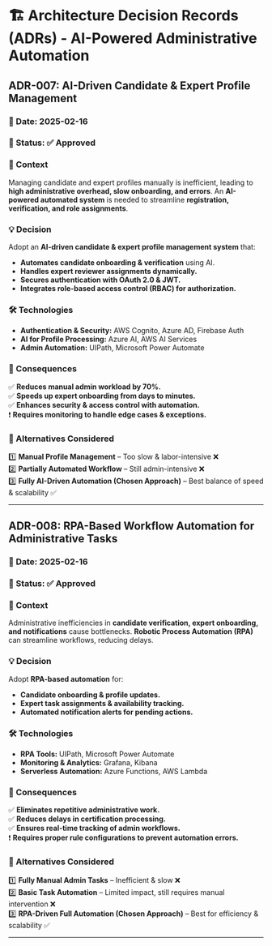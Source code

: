 # 🏗 Architecture Decision Records (ADRs) - AI-Powered Administrative Automation

## **ADR-007: AI-Driven Candidate & Expert Profile Management**

### 📅 Date: 2025-02-16
### 🎯 Status: ✅ Approved

### **📌 Context**
Managing candidate and expert profiles manually is inefficient, leading to **high administrative overhead, slow onboarding, and errors**. An **AI-powered automated system** is needed to streamline **registration, verification, and role assignments**.

### **💡 Decision**
Adopt an **AI-driven candidate & expert profile management system** that:
- **Automates candidate onboarding & verification** using AI.
- **Handles expert reviewer assignments dynamically.**
- **Secures authentication with OAuth 2.0 & JWT.**
- **Integrates role-based access control (RBAC) for authorization.**

### **🛠 Technologies**
- **Authentication & Security:** AWS Cognito, Azure AD, Firebase Auth
- **AI for Profile Processing:** Azure AI, AWS AI Services
- **Admin Automation:** UIPath, Microsoft Power Automate

### **🚀 Consequences**
✅ **Reduces manual admin workload by 70%.**  
✅ **Speeds up expert onboarding from days to minutes.**  
✅ **Enhances security & access control with automation.**  
❗ **Requires monitoring to handle edge cases & exceptions.**

### **📌 Alternatives Considered**
1️⃣ **Manual Profile Management** – Too slow & labor-intensive ❌  
2️⃣ **Partially Automated Workflow** – Still admin-intensive ❌  
3️⃣ **Fully AI-Driven Automation (Chosen Approach)** – Best balance of speed & scalability ✅

---

## **ADR-008: RPA-Based Workflow Automation for Administrative Tasks**

### 📅 Date: 2025-02-16
### 🎯 Status: ✅ Approved

### **📌 Context**
Administrative inefficiencies in **candidate verification, expert onboarding, and notifications** cause bottlenecks. **Robotic Process Automation (RPA)** can streamline workflows, reducing delays.

### **💡 Decision**
Adopt **RPA-based automation** for:
- **Candidate onboarding & profile updates.**
- **Expert task assignments & availability tracking.**
- **Automated notification alerts for pending actions.**

### **🛠 Technologies**
- **RPA Tools:** UIPath, Microsoft Power Automate
- **Monitoring & Analytics:** Grafana, Kibana
- **Serverless Automation:** Azure Functions, AWS Lambda

### **🚀 Consequences**
✅ **Eliminates repetitive administrative work.**  
✅ **Reduces delays in certification processing.**  
✅ **Ensures real-time tracking of admin workflows.**  
❗ **Requires proper rule configurations to prevent automation errors.**

### **📌 Alternatives Considered**
1️⃣ **Fully Manual Admin Tasks** – Inefficient & slow ❌  
2️⃣ **Basic Task Automation** – Limited impact, still requires manual intervention ❌  
3️⃣ **RPA-Driven Full Automation (Chosen Approach)** – Best for efficiency & scalability ✅

---
